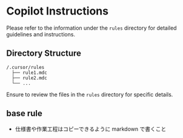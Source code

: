 # Copilot Instructions

Please refer to the information under the `rules` directory for detailed guidelines and instructions.

## Directory Structure
```
/.cursor/rules
  ├── rule1.mdc
  ├── rule2.mdc
  └── ...
```

Ensure to review the files in the `rules` directory for specific details.

## base rule

- 仕様書や作業工程はコピーできるように markdown で書くこと
